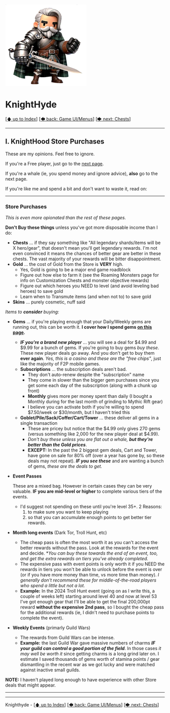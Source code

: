 ![image of a cartoon knight](./images/knighthyde1.256sharp.webp) 
# KnightHyde 

[[🡅 up to Index](./0-Pages.md)] [[🡄 back: Game UI/Menus](./2-UI.md)] [[🡆 next: Chests](./4-chests.md)]

---

## I. KnightHood Store Purchases

These are my opinions. Feel free to ignore. 

If you're a Free player, just go to the [next page](./4-chests.md). 

If you're a whale (ie, you spend money and ignore advice), **also** go to the next page. 

If you're like me and spend a bit and don't want to waste it, read on:

---

### **Store Purchases**

   *This is even more opionated than the rest of these pages.*

   **Don't Buy these things** unless you've got more disposable income than I do:

   * **Chests** ... if they say something like "All legendary shards/items will be X hero/gear", that doesn't mean you'll get legendary rewards. I'm not even convinced it means the chances of better gear are better in these chests. The vast majority of your rewards will be bitter disappointment. 
   * **Gold** ... the cost of Gold from the Store is **VERY** high. 
      * Yes, Gold is going to be a major end game roadblock
      * Figure out how else to farm it (see the Roaming Monsters page for info on Customization Chests and monster objective rewards)
      * Figure out which heroes you NEED to level (and avoid leveling bad heroes) to save gold
      * Learn when to Transmute items (and when not to) to save gold
   * **Skins** ... purely cosmetic, nuff said

   *Items to* ***consider*** *buying:*

   * **Gems** ... if you're playing enough that your Daily/Weekly gems are running out, this can be worth it. **I cover how I spend gems [on this page](./5-spending-gems.md).**
      * ***IF you're a brand new player*** ... you will see a deal for $4.99 and $9.99 for a bunch of gems. If you're going to buy gems *buy these*. These new player deals go away. And you don't get to buy them **ever again**. *Yes, this is a casino and these are the "free chips"*, just like the majority of F2P mobile games.
      * **Subscriptions** ... the subscription deals aren't bad. 
         * They don't auto-renew despite the "subscription" name
         * They come in slower than the bigger gem purchases since you get some each day of the subscription (along with a chunk up front) 
         * **Monthly** gives more per money spent than daily (I bought a Monthly during for the last month of grinding to Mythic Rift gear)
         * I believe you can activate both if you're willing to spend $7.50/week or $30/month, but I haven't tried this
      * **Goblet/Pile/Sack/Coffer/Cart/Tower** ... these deliver all gems in a single transaction
         * These are pricey but notice that the $4.99 only gives 270 gems (versus something like 2,000 for the new player deal at $4.99).
         * *Don't buy these unless you are flat out a whale,* ***but they're better than the Gold prices***.
         * **EXCEPT:** In the past the 2 biggest gem deals, Cart and Tower, have gone on sale for 80% off (over a year has gone by, so these deals may not repeat). ***IF you see these*** and are wanting a bunch of gems, *these are the deals to get.*

   * **Event Passes**

      These are a mixed bag. However in certain cases they can be very valuable. **IF you are mid-level or higher** to complete various tiers of the events. 
      
      * I'd suggest not spending on these until you're level 35+. 2 Reasons: 
         1. to make sure you want to keep playing
         2. so that you can accumulate enough points to get better tier rewards. 

   * **Month long events** (Dark Tor, Troll Hunt, etc)
      * The cheap pass is often the most worth it as you can't access the better rewards without the pass. Look at the rewards for the event and decide. **You can buy these towards the end of an event, too, and get the extra rewards on tiers you've already completed.*
      * The expensive pass with event points is only worth it if you NEED the rewards in tiers you won't be able to unlock before the event is over (or if you have more money than time, vs more time than money). *I generally don't recommend these for middle-of-the-road players who spend a little but not a lot.*
      * **Example:** In the 2024 Troll Hunt event (going on as I write this, a couple of weeks left) starting around level 40 and now at level 53 I've got enough gear that I'll be able to get the final 200,000pt reward **without the expensive 2nd pass**, so I bought the cheap pass for the additional rewards (ie, I didn't need to purchase points to complete the event). 
   * **Weekly Events** (primarly Guild Wars)
      * The rewards from Guild Wars can be intense. 
      * **Example:** the last Guild War gave massive numbers of charms ***IF your guild can control a good portion of the field***. In those cases *it may well be worth it* since getting charms is a long grind later on. I estimate I saved thousands of gems worth of stamina points / gear dismantling in the recent war as we got lucky and were matched against inactive small guilds. 

   **NOTE:** I haven't played long enough to have experience with other Store deals that might appear. 

---
---

Knighthyde - [[🡅 up to Index](./0-Pages.md)] [[🡄 back: Game UI/Menus](./2-UI.md)] [[🡆 next: Chests](./4-chests.md)]

